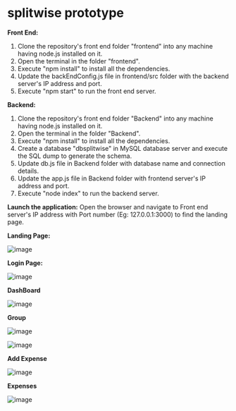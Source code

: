 # splitwise prototype 

**Front End:**
1. Clone the repository's front end folder "frontend" into any machine having node.js installed on it.
2. Open the terminal in the folder "frontend".
3. Execute "npm install" to install all the dependencies.
4. Update the backEndConfig.js file in frontend/src folder with the backend server's IP address and port.
5. Execute "npm start" to run the front end server.

**Backend:**
1. Clone the repository's front end folder "Backend" into any machine having node.js installed on it.
2. Open the terminal in the folder "Backend".
3. Execute "npm install" to install all the dependencies.
4. Create a database "dbsplitwise" in MySQL database server and execute the SQL dump to generate the schema.
5. Update db.js file in Backend folder with database name and connection details.
6. Update the app.js file in Backend folder with frontend server's IP address and port.
7. Execute "node index" to run the backend server.

**Launch the application:**
Open the browser and navigate to Front end server's IP address with Port number (Eg: 127.0.0.1:3000) to find the landing page.

**Landing Page:**

![image](https://user-images.githubusercontent.com/76183832/112735403-efc35b80-8f08-11eb-9ea0-40400afc6fff.png)

**Login Page:**

![image](https://user-images.githubusercontent.com/76183832/112735436-29946200-8f09-11eb-9e35-e37c61823cdf.png)

**DashBoard**

![image](https://user-images.githubusercontent.com/76183832/112735467-7415de80-8f09-11eb-98c4-568bba28716e.png)

**Group**

![image](https://user-images.githubusercontent.com/76183832/112735470-82fc9100-8f09-11eb-92e1-4232f1b5942f.png)

![image](https://user-images.githubusercontent.com/76183832/112735478-8ee85300-8f09-11eb-82c6-f1d1219e52b9.png)

**Add Expense**

![image](https://user-images.githubusercontent.com/76183832/112735486-9871bb00-8f09-11eb-94b4-fb75ccf6dcf0.png)

**Expenses**

![image](https://user-images.githubusercontent.com/76183832/112735525-e1c20a80-8f09-11eb-8f11-3273e824ffcc.png)












